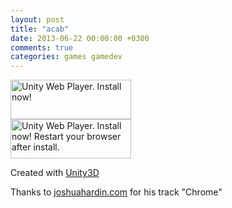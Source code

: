 ```yaml
---
layout: post
title: "acab"
date: 2013-06-22 00:00:00 +0300
comments: true
categories: games gamedev
---
```


<!--more-->

<script type="text/javascript">
		<!--
			var config = {
				width: 1000, 
				height: 750,
				params: { enableDebugging:"0" }
				
			};
			var u = new UnityObject2(config);

			jQuery(function() {

				var $missingScreen = jQuery("#unityPlayer").find(".missing");
				var $brokenScreen = jQuery("#unityPlayer").find(".broken");
				$missingScreen.hide();
				$brokenScreen.hide();
				
				u.observeProgress(function (progress) {
					switch(progress.pluginStatus) {
						case "broken":
							$brokenScreen.find("a").click(function (e) {
								e.stopPropagation();
								e.preventDefault();
								u.installPlugin();
								return false;
							});
							$brokenScreen.show();
						break;
						case "missing":
							$missingScreen.find("a").click(function (e) {
								e.stopPropagation();
								e.preventDefault();
								u.installPlugin();
								return false;
							});
							$missingScreen.show();
						break;
						case "installed":
							$missingScreen.remove();
						break;
						case "first":
						break;
					}
				});
				u.initPlugin(jQuery("#unityPlayer")[0], "{{ root_url }}/unity/acab/web.unity3d");
			});
		-->
		</script>

<div id="unityPlayer">
	<div class="missing">
		<a href="http://unity3d.com/webplayer/" title="Unity Web Player. Install now!">
			<img alt="Unity Web Player. Install now!" src="http://webplayer.unity3d.com/installation/getunity.png" width="193" height="63" />
		</a>
	</div>
	<div class="broken">
		<a href="http://unity3d.com/webplayer/" title="Unity Web Player. Install now! Restart your browser after install.">
			<img alt="Unity Web Player. Install now! Restart your browser after install." src="http://webplayer.unity3d.com/installation/getunityrestart.png" width="193" height="63" />
		</a>
	</div>
</div>

Created with [Unity3D](http://unity3d.com)

Thanks to [joshuahardin.com](joshuahardin.com) for his track "Chrome"